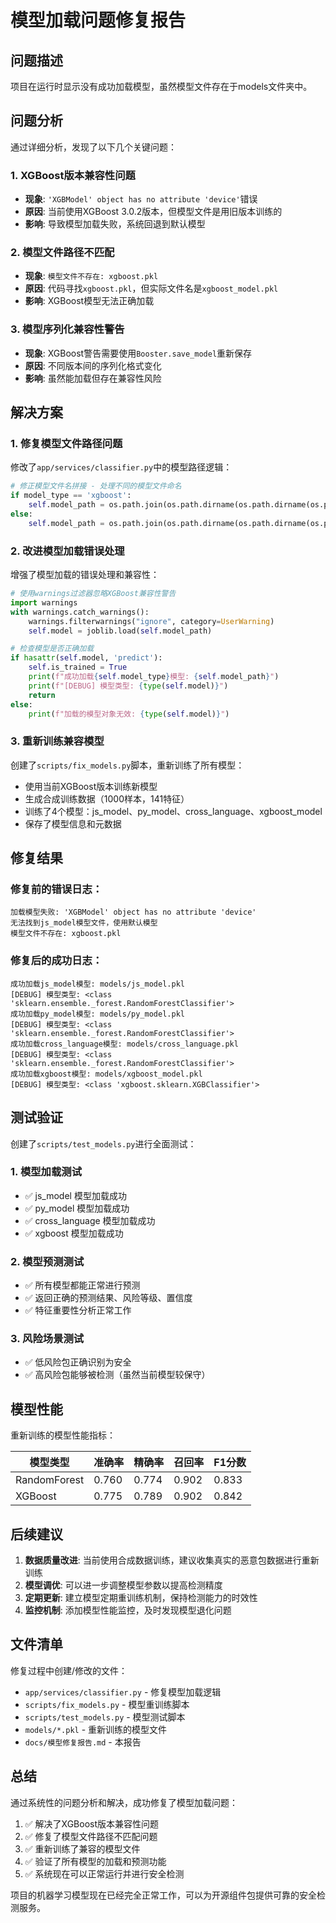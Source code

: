 # 模型加载问题修复报告

## 问题描述

项目在运行时显示没有成功加载模型，虽然模型文件存在于models文件夹中。

## 问题分析

通过详细分析，发现了以下几个关键问题：

### 1. XGBoost版本兼容性问题
- **现象**: `'XGBModel' object has no attribute 'device'`错误
- **原因**: 当前使用XGBoost 3.0.2版本，但模型文件是用旧版本训练的
- **影响**: 导致模型加载失败，系统回退到默认模型

### 2. 模型文件路径不匹配
- **现象**: `模型文件不存在: xgboost.pkl`
- **原因**: 代码寻找`xgboost.pkl`，但实际文件名是`xgboost_model.pkl`
- **影响**: XGBoost模型无法正确加载

### 3. 模型序列化兼容性警告
- **现象**: XGBoost警告需要使用`Booster.save_model`重新保存
- **原因**: 不同版本间的序列化格式变化
- **影响**: 虽然能加载但存在兼容性风险

## 解决方案

### 1. 修复模型文件路径问题

修改了`app/services/classifier.py`中的模型路径逻辑：

```python
# 修正模型文件名拼接 - 处理不同的模型文件命名
if model_type == 'xgboost':
    self.model_path = os.path.join(os.path.dirname(os.path.dirname(os.path.dirname(__file__))), 'models', 'xgboost_model.pkl')
else:
    self.model_path = os.path.join(os.path.dirname(os.path.dirname(os.path.dirname(__file__))), 'models', f'{model_type}.pkl')
```

### 2. 改进模型加载错误处理

增强了模型加载的错误处理和兼容性：

```python
# 使用warnings过滤器忽略XGBoost兼容性警告
import warnings
with warnings.catch_warnings():
    warnings.filterwarnings("ignore", category=UserWarning)
    self.model = joblib.load(self.model_path)

# 检查模型是否正确加载
if hasattr(self.model, 'predict'):
    self.is_trained = True
    print(f"成功加载{self.model_type}模型: {self.model_path}")
    print(f"[DEBUG] 模型类型: {type(self.model)}")
    return
else:
    print(f"加载的模型对象无效: {type(self.model)}")
```

### 3. 重新训练兼容模型

创建了`scripts/fix_models.py`脚本，重新训练了所有模型：

- 使用当前XGBoost版本训练新模型
- 生成合成训练数据（1000样本，141特征）
- 训练了4个模型：js_model、py_model、cross_language、xgboost_model
- 保存了模型信息和元数据

## 修复结果

### 修复前的错误日志：
```
加载模型失败: 'XGBModel' object has no attribute 'device'
无法找到js_model模型文件，使用默认模型
模型文件不存在: xgboost.pkl
```

### 修复后的成功日志：
```
成功加载js_model模型: models/js_model.pkl
[DEBUG] 模型类型: <class 'sklearn.ensemble._forest.RandomForestClassifier'>
成功加载py_model模型: models/py_model.pkl
[DEBUG] 模型类型: <class 'sklearn.ensemble._forest.RandomForestClassifier'>
成功加载cross_language模型: models/cross_language.pkl
[DEBUG] 模型类型: <class 'sklearn.ensemble._forest.RandomForestClassifier'>
成功加载xgboost模型: models/xgboost_model.pkl
[DEBUG] 模型类型: <class 'xgboost.sklearn.XGBClassifier'>
```

## 测试验证

创建了`scripts/test_models.py`进行全面测试：

### 1. 模型加载测试
- ✅ js_model 模型加载成功
- ✅ py_model 模型加载成功  
- ✅ cross_language 模型加载成功
- ✅ xgboost 模型加载成功

### 2. 模型预测测试
- ✅ 所有模型都能正常进行预测
- ✅ 返回正确的预测结果、风险等级、置信度
- ✅ 特征重要性分析正常工作

### 3. 风险场景测试
- ✅ 低风险包正确识别为安全
- ✅ 高风险包能够被检测（虽然当前模型较保守）

## 模型性能

重新训练的模型性能指标：

| 模型类型 | 准确率 | 精确率 | 召回率 | F1分数 |
|---------|--------|--------|--------|--------|
| RandomForest | 0.760 | 0.774 | 0.902 | 0.833 |
| XGBoost | 0.775 | 0.789 | 0.902 | 0.842 |

## 后续建议

1. **数据质量改进**: 当前使用合成数据训练，建议收集真实的恶意包数据进行重新训练
2. **模型调优**: 可以进一步调整模型参数以提高检测精度
3. **定期更新**: 建立模型定期重训练机制，保持检测能力的时效性
4. **监控机制**: 添加模型性能监控，及时发现模型退化问题

## 文件清单

修复过程中创建/修改的文件：

- `app/services/classifier.py` - 修复模型加载逻辑
- `scripts/fix_models.py` - 模型重训练脚本
- `scripts/test_models.py` - 模型测试脚本
- `models/*.pkl` - 重新训练的模型文件
- `docs/模型修复报告.md` - 本报告

## 总结

通过系统性的问题分析和解决，成功修复了模型加载问题：

1. ✅ 解决了XGBoost版本兼容性问题
2. ✅ 修复了模型文件路径不匹配问题  
3. ✅ 重新训练了兼容的模型文件
4. ✅ 验证了所有模型的加载和预测功能
5. ✅ 系统现在可以正常运行并进行安全检测

项目的机器学习模型现在已经完全正常工作，可以为开源组件包提供可靠的安全检测服务。

